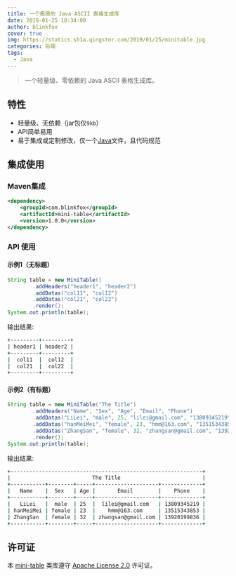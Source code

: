 ```yaml
---
title: 一个极简的 Java ASCII 表格生成库
date: 2019-01-25 10:34:00
author: blinkfox
cover: true
img: https://statics.sh1a.qingstor.com/2019/01/25/minitable.jpg
categories: 后端
tags:
  - Java
---
```


> 一个轻量级、零依赖的 Java ASCII 表格生成库。

## 特性

- 轻量级、无依赖（jar包仅`9kb`）
- API简单易用
- 易于集成或定制修改，仅一个[Java](https://github.com/blinkfox/mini-table/blob/master/src/main/java/com/blinkfox/minitable/MiniTable.java)文件，且代码规范

## 集成使用

### Maven集成

```xml
<dependency>
    <groupId>com.blinkfox</groupId>
    <artifactId>mini-table</artifactId>
    <version>1.0.0</version>
</dependency>
```

### API 使用

#### 示例1（无标题）

```java
String table = new MiniTable()
        .addHeaders("header1", "header2")
        .addDatas("col11", "col12")
        .addDatas("col21", "col22")
        .render();
System.out.println(table);
```

输出结果:

```bash
+---------+---------+
| header1 | header2 |
+---------+---------+
|  col11  |  col12  |
|  col21  |  col22  |
+---------+---------+
```

#### 示例2（有标题）

```java
String table = new MiniTable("The Title")
        .addHeaders("Name", "Sex", "Age", "Email", "Phone")
        .addDatas("LiLei", "male", 25, "lilei@gmail.com", "13809345219")
        .addDatas("hanMeiMei", "female", 23, "hmm@163.com", "13515343853")
        .addDatas("ZhangSan", "female", 32, "zhangsan@gmail.com", "13920199836")
        .render();
System.out.println(table);
```

输出结果:

```bash
+-------------------------------------------------------------+
|                          The Title                          |
+-----------+--------+-----+--------------------+-------------+
|   Name    |  Sex   | Age |       Email        |    Phone    |
+-----------+--------+-----+--------------------+-------------+
|   LiLei   |  male  | 25  |  lilei@gmail.com   | 13809345219 |
| hanMeiMei | female | 23  |    hmm@163.com     | 13515343853 |
| ZhangSan  | female | 32  | zhangsan@gmail.com | 13920199836 |
+-----------+--------+-----+--------------------+-------------+
```

## 许可证

本 [mini-table](https://github.com/blinkfox/mini-table) 类库遵守 [Apache License 2.0](http://www.apache.org/licenses/LICENSE-2.0) 许可证。
